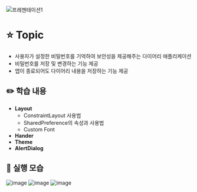 ![프레젠테이션1](https://user-images.githubusercontent.com/89020936/158768082-6107dd2b-29c9-4907-b4a1-9c46dbd84237.png)

# ⭐ Topic

- 사용자가 설정한 비밀번호를 기억하여 보안성을 제공해주는 다이어리 애플리케이션
- 비밀번호를 저장 및 변경하는 기능 제공
- 앱이 종료되어도 다이어리 내용을 저장하는 기능 제공

## ✏️ 학습 내용

- **Layout**
    - ConstraintLayout 사용법
    - SharedPreference의 속성과 사용법
    - Custom Font
- **Hander**
- **Theme**
- **AlertDialog**

## 📲 실행 모습
![image](https://user-images.githubusercontent.com/89020936/158768125-e7dde771-9e48-4f74-b2ee-ba61a9a0bd84.png)
![image](https://user-images.githubusercontent.com/89020936/158768151-3394b32c-40d7-4f80-9f89-9ca9985b33e6.png)
![image](https://user-images.githubusercontent.com/89020936/158768177-05dfebc0-18f5-47b3-9cf7-5734db12e7cd.png)
